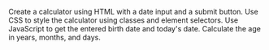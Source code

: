Create a calculator using HTML with a date input and a submit button. 
Use CSS to style the calculator using classes and element selectors. 
Use JavaScript to get the entered birth date and today's date. Calculate the age in years, months, and days.

